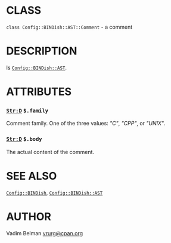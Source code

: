 CLASS
=====

`class Config::BINDish::AST::Comment` - a comment

DESCRIPTION
===========

Is [`Config::BINDish::AST`](https://github.com/vrurg/raku-Config-BINDish/blob/v0.0.5/docs/md/Config/BINDish/AST.md).

ATTRIBUTES
==========

### [`Str:D`](https://docs.raku.org/type/Str) `$.family`

Comment family. One of the three values: *"C"*, *"CPP"*, or *"UNIX"*.

### [`Str:D`](https://docs.raku.org/type/Str) `$.body`

The actual content of the comment.

SEE ALSO
========

[`Config::BINDish`](https://github.com/vrurg/raku-Config-BINDish/blob/v0.0.5/docs/md/Config/BINDish.md), [`Config::BINDish::AST`](https://github.com/vrurg/raku-Config-BINDish/blob/v0.0.5/docs/md/Config/BINDish/AST.md)

AUTHOR
======

Vadim Belman <vrurg@cpan.org>


